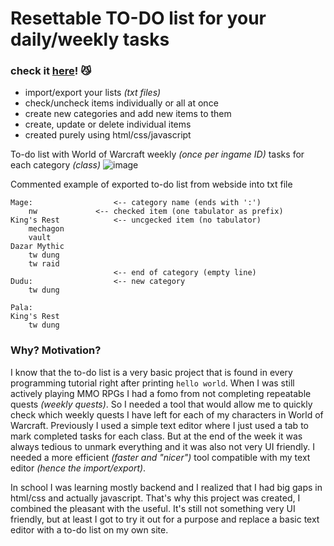 # Resettable TO-DO list for your daily/weekly tasks
### check it [here](https://jed0050.github.io/RESETTING_TO-DO_LIST/)! 😼
- import/export your lists _(txt files)_
- check/uncheck items individually or all at once
- create new categories and add new items to them
- create, update or delete individual items
- created purely using html/css/javascript

To-do list with World of Warcraft weekly _(once per ingame ID)_ tasks for each category _(class)_
![image](https://github.com/user-attachments/assets/06233acb-db25-4934-9c5d-6f695ff0097a)

Commented example of exported to-do list from webside into txt file
```
Mage:                  <-- category name (ends with ':')
	nw             <-- checked item (one tabulator as prefix)
King's Rest            <-- uncgecked item (no tabulator)
	mechagon
	vault
Dazar Mythic
	tw dung
	tw raid
                       <-- end of category (empty line)
Dudu:                  <-- new category
	tw dung

Pala:
King's Rest
	tw dung
```

### Why? Motivation?
I know that the to-do list is a very basic project that is found in every programming tutorial right after printing ```hello world```. When I was still actively playing MMO RPGs I had a fomo from not completing repeatable quests _(weekly quests)_.
So I needed a tool that would allow me to quickly check which weekly quests I have left for each of my characters in World of Warcraft. Previously I used a simple text editor where I just used a tab to mark completed tasks for each class. But at the end of the week it was always tedious to unmark everything and it was also not very UI friendly. I needed a more efficient _(faster and "nicer")_ tool compatible with my text editor _(hence the import/export)_.

In school I was learning mostly backend and I realized that I had big gaps in html/css and actually javascript. That's why this project was created, I combined the pleasant with the useful. It's still not something very UI friendly, but at least I got to try it out for a purpose and replace a basic text editor with a to-do list on my own site.
